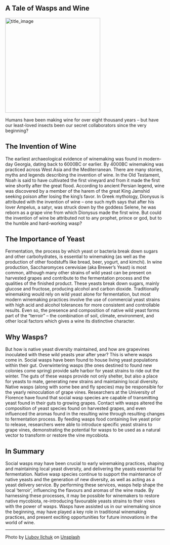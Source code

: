 ## A Tale of Wasps and Wine

<img src="https://github.com/owencorbett/owencorbett.github.io/blob/54d67f8201c281bba41ef1a927facbbe0be17ec3/_images/wine.png?raw=true" alt="title_image" class="title_image" width="300"/>

Humans have been making wine for over eight thousand years – but have our least-loved insects been our secret collaborators since the very beginning?

<!-- Facebook Meta Tags -->
<meta property="og:url" content="https://owencorbett.github.io/2024/02/19/waspsandwine.html">
<meta property="og:type" content="website">
<meta property="og:title" content="A Tale of Wasps and Wine">
<meta property="og:description" content="Blog Posts and Science Writing Fun">
<meta property="og:image" content="https://github.com/owencorbett/owencorbett.github.io/blob/54d67f8201c281bba41ef1a927facbbe0be17ec3/_images/wine.png?raw=true">

<!-- Twitter Meta Tags -->
<meta name="twitter:card" content="summary_large_image">
<meta property="twitter:domain" content="owencorbett.github.io">
<meta property="twitter:url" content="https://owencorbett.github.io/2024/02/19/waspsandwine.html">
<meta name="twitter:title" content="A Tale of Wasps and Wine">
<meta name="twitter:description" content="Blog Posts and Science Writing Fun">
<meta name="twitter:image" content="https://github.com/owencorbett/owencorbett.github.io/blob/54d67f8201c281bba41ef1a927facbbe0be17ec3/_images/wine.png?raw=true">

<!-- Meta Tags Generated via https://www.opengraph.xyz -->


The Invention of Wine
---
The earliest archaeological evidence of winemaking was found in modern-day Georgia, dating back to 6000BC or earlier. By 4000BC winemaking was practiced across West Asia and the Mediterranean. There are many stories, myths and legends describing the invention of wine. In the Old Testament, Noah is said to have cultivated the first vineyard and from it made the first wine shortly after the great flood. According to ancient Persian legend, wine was discovered by a member of the harem of the great King Jamshid seeking poison after losing the king’s favor. In Greek mythology, Dionysus is attributed with the invention of wine – one such myth says that after his lover Ampelus, a satyr, was struck down by the goddess Selene, he was reborn as a grape vine from which Dionysus made the first wine. But could the invention of wine be attributed not to any prophet, prince or god, but to the humble and hard-working wasp?

The Importance of Yeast
---
Fermentation, the process by which yeast or bacteria break down sugars and other carbohydrates, is essential to winemaking (as well as the production of other foodstuffs like bread, beer, yogurt, and kimchi). In wine production, Saccharomyces cerevisiae (aka Brewer’s Yeast) is most common, although many other strains of wild yeast can be present on harvested grapes and contribute to the fermentation process and the qualities of the finished product. These yeasts break down sugars, mainly glucose and fructose, producing alcohol and carbon dioxide. Traditionally winemaking would rely on wild yeast alone for fermentation, but most modern winemaking practices involve the use of commercial yeast strains with high acid and alcohol tolerances for more consistent and controllable results. Even so, the presence and composition of native wild yeast forms part of the “terroir” – the combination of soil, climate, environment, and other local factors which gives a wine its distinctive character.

Why Wasps?
---
But how is native yeast diversity maintained, and how are grapevines inoculated with these wild yeasts year after year? This is where wasps come in. Social wasps have been found to house living yeast populations within their gut. Overwintering wasps (the ones destined to found new colonies come spring) provide safe harbor for yeast strains to ride out the winter. The guts of these wasps provide not only shelter, but also a place for yeasts to mate, generating new strains and maintaining local diversity. Native wasps (along with some bee and fly species) may be responsible for the yearly reinoculation of grape vines.
Researchers at the University of Florence have found that social wasp species are capable of transmitting yeast found in their guts to growing grapes. Contact with wasps altered the composition of yeast species found on harvested grapes, and even influenced the aromas found in the resulting wine through resulting changes to fermentation process. By feeding wasps food containing live yeast prior to release, researchers were able to introduce specific yeast strains to grape vines, demonstrating the potential for wasps to be used as a natural vector to transform or restore the vine mycobiota.

In Summary
---
Social wasps may have been crucial to early winemaking practices, shaping and maintaining local yeast diversity, and delivering the yeasts essential for fermentation. Native wasp species continue to support the maintenance of native yeasts and the generation of new diversity, as well as acting as a yeast delivery service. By performing these services, wasps help shape the local ‘terroir’, influencing the flavours and aromas of the wine made. By harnessing these processes, it may be possible for winemakers to restore native mycobiota, re-introducing favourable yeasts strains to their vines with the power of wasps. 
Wasps have assisted us in our winemaking since the beginning, may have played a key role in traditional winemaking practices, and present exciting opportunities for future innovations in the world of wine.

---

Photo by <a href="https://unsplash.com/@liubovilchuk?utm_content=creditCopyText&utm_medium=referral&utm_source=unsplash">Liubov Ilchuk</a> on <a href="https://unsplash.com/photos/green-and-red-grapes-8V6LbC9ZCwg?utm_content=creditCopyText&utm_medium=referral&utm_source=unsplash">Unsplash</a>
  
<meta property="og:image" content="https://github.com/owencorbett/owencorbett.github.io/blob/54d67f8201c281bba41ef1a927facbbe0be17ec3/_images/wine.png?raw=true" />

